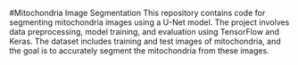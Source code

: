 #Mitochondria Image Segmentation
This repository contains code for segmenting mitochondria images using a U-Net model. The project involves data preprocessing, model training, and evaluation using TensorFlow and Keras. The dataset includes training and test images of mitochondria, and the goal is to accurately segment the mitochondria from these images.
